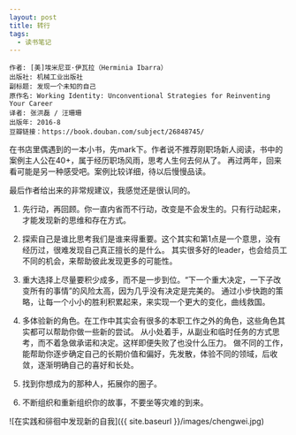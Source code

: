 ```yaml
---
layout: post
title: 转行
tags:
  - 读书笔记
---
```


```
作者: [美]埃米尼亚·伊瓦拉（Herminia Ibarra） 
出版社: 机械工业出版社
副标题: 发现一个未知的自己
原作名: Working Identity: Unconventional Strategies for Reinventing Your Career
译者: 张洪磊 / 汪珊珊 
出版年: 2016-8
豆瓣链接：https://book.douban.com/subject/26848745/
```

在书店里偶遇到的一本小书，先mark下。作者说不推荐刚职场新人阅读，书中的案例主人公在40+，属于经历职场风雨，思考人生何去何从了。
再过两年，回来看可能是另一种感受吧。案例比较详细，待以后慢慢品读。

最后作者给出来的非常规建议，我感觉还是很认同的。

1. 先行动，再回顾。你一直内省而不行动，改变是不会发生的。只有行动起来，才能发现新的思维和存在方式。

2. 探索自己是谁比思考我们是谁来得重要。这个其实和第1点是一个意思，没有经历过，很难发现自己真正擅长的是什么。
其实很多好的leader，也会给员工不同的机会，来帮助彼此发现更多的可能性。

3. 重大选择上尽量要积少成多，而不是一步到位。“下一个重大决定，一下子改变所有的事情”的风险太高，因为几乎没有决定是完美的。
通过小步快跑的策略，让每一个小小的胜利积累起来，来实现一个更大的变化，曲线救国。

4. 多体验新的角色。在工作中其实会有很多的本职工作之外的角色，这些角色其实都可以帮助你做一些新的尝试。
从小处着手，从副业和临时任务的方式思考，而不着急做承诺和决定。这样即便失败了也没什么压力。
做不同的工作，能帮助你逐步确定自己的长期价值和偏好，先发散，体验不同的领域，后收敛，逐渐明确自己的喜好和长处。

5. 找到你想成为的那种人，拓展你的圈子。

6. 不断组织和重新组织你的故事，不要坐等灾难的到来。

![在实践和徘徊中发现新的自我]({{ site.baseurl }}/images/chengwei.jpg)

